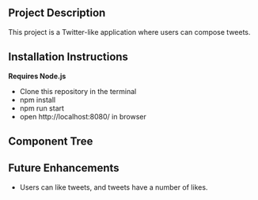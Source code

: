 ## Project Description

This project is a Twitter-like application where users can compose tweets.


## Installation Instructions

**Requires Node.js**

* Clone this repository in the terminal
* npm install
* npm run start
* open http://localhost:8080/ in browser

## Component Tree

## Future  Enhancements
* Users can like tweets, and tweets have a number of likes.
